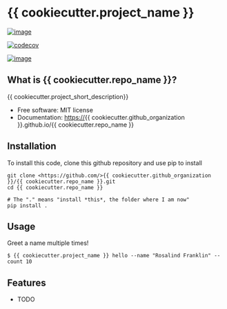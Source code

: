 {{ cookiecutter.project_name }}
================================

[![image](https://img.shields.io/travis/%7B%7B%20cookiecutter.github_organization%20%7D%7D/%7B%7B%20cookiecutter.repo_name%20%7D%7D.svg)](https://travis-ci.org/%7B%7B%20cookiecutter.github_organization%20%7D%7D/%7B%7B%20cookiecutter.repo_name%20%7D%7D)


[![codecov](https://codecov.io/gh/%7B%7B%20cookiecutter.github_organization%20%7D%7D/%7B%7B%20cookiecutter.repo_name%20%7D%7D/branch/master/graph/badge.svg)](https://codecov.io/gh/%7B%7B%20cookiecutter.github_organization%20%7D%7D/%7B%7B%20cookiecutter.repo_name%20%7D%7D)

[![image](https://img.shields.io/pypi/v/%7B%7B%20cookiecutter.repo_name%20%7D%7D.svg)](https://pypi.python.org/pypi/%7B%7B%20cookiecutter.repo_name%20%7D%7D)


What is {{ cookiecutter.repo_name }}?
-------------------------------------

{{ cookiecutter.project_short_description}}

-   Free software: MIT license
-   Documentation: <https://>{{ cookiecutter.github_organization }}.github.io/{{
    cookiecutter.repo_name }}

Installation
------------

To install this code, clone this github repository and use pip to install

```
git clone <https://github.com/>{{ cookiecutter.github_organization }}/{{ cookiecutter.repo_name }}.git 
cd {{ cookiecutter.repo_name }} 

# The "." means "install *this*, the folder where I am now"
pip install . 
```

Usage
-----

Greet a name multiple times!

```
$ {{ cookiecutter.project_name }} hello --name "Rosalind Franklin" --count 10 
```


Features
--------

-   TODO


